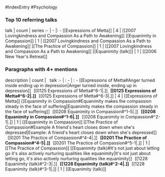 #IndexEntry #Psychology

### Top 10 referring talks
talk | count | series
:- | - |: -
[[Expressions of Metta]] | 4 | [[2007 Lovingkindness and Compassion As a Path to Awakening]]
[[Equanimity in Compassion]] | 1 | [[2007 Lovingkindness and Compassion As a Path to Awakening]]
[[The Practice of Compassion]] | 1 | [[2007 Lovingkindness and Compassion As a Path to Awakening]]
[[Equanimity (talk)]] | 1 | [[2006 New Year's Retreat]]

### Paragraphs with 4+ mentions
description | count | &nbsp;&nbsp;talk
:- | : - | : -
[[Expressions of Metta#Anger turned inside ending up in depression\|Anger turned inside, ending up in depression]] &nbsp;&nbsp;[[0125 Expressions of Metta#^6-1\|.]] &nbsp; **[[0125 Expressions of Metta#^6-2\|.]]** &nbsp; [[0125 Expressions of Metta#^6-3\|.]] | 4 | [[Expressions of Metta]]
[[Equanimity in Compassion#Equanimity makes the compassion steady in the face of suffering\|Equanimity makes the compassion steady in the face of suffering]] &nbsp;&nbsp;[[0208 Equanimity in Compassion#^1-5\|.]] &nbsp; **[[0208 Equanimity in Compassion#^1-6\|.]]** &nbsp; [[0208 Equanimity in Compassion#^2-1\|.]] | 1 | [[Equanimity in Compassion]]
[[The Practice of Compassion#Example A friend's heart closes down when she's depressed\|Example: A friend's heart closes down when she's depressed]] &nbsp;&nbsp;[[0201 The Practice of Compassion#^4-4\|.]] &nbsp; **[[0201 The Practice of Compassion#^4-5\|.]]** &nbsp; [[0201 The Practice of Compassion#^5-1\|.]] | 1 | [[The Practice of Compassion]]
[[Equanimity (talk)#It's not just about letting go it's also actively nurturing qualities like equanimity\|It's not just about letting go, it's also actively nurturing qualities like equanimity]] &nbsp;&nbsp;[[1228 Equanimity (talk)#^2-3\|.]] &nbsp; **[[1228 Equanimity (talk)#^2-4\|.]]** &nbsp; [[1228 Equanimity (talk)#^3-1\|.]] | 1 | [[Equanimity (talk)]]

